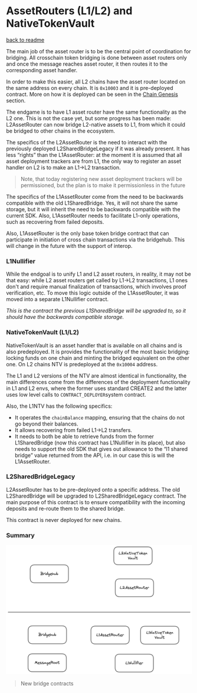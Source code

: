 # AssetRouters (L1/L2) and NativeTokenVault

[back to readme](../../README.md)

The main job of the asset router is to be the central point of coordination for bridging. All crosschain token bridging is done between asset routers only and once the message reaches asset router, it then routes it to the corresponding asset handler.

In order to make this easier, all L2 chains have the asset router located on the same address on every chain. It is `0x10003` and it is pre-deployed contract. More on how it is deployed can be seen in the [Chain Genesis](../../chain_management/chain_genesis.md) section.

The endgame is to have L1 asset router have the same functionality as the L2 one. This is not the case yet, but some progress has been made: L2AssetRouter can now bridge L2-native assets to L1, from which it could be bridged to other chains in the ecosystem.

The specifics of the L2AssetRouter is the need to interact with the previously deployed L2SharedBridgeLegacy if it was already present. It has less “rights” than the L1AssetRouter: at the moment it is assumed that all asset deployment trackers are from L1, the only way to register an asset handler on L2 is to make an L1→L2 transaction.

> Note, that today registering new asset deployment trackers will be permissioned, but the plan is to make it permissionless in the future
>

The specifics of the L1AssetRouter come from the need to be backwards compatible with the old L1SharedBridge. Yes, it will not share the same storage, but it will inherit the need to be backwards compatible with the current SDK. Also, L1AssetRouter needs to facilitate L1-only operations, such as recovering from failed deposits.

Also, L1AssetRouter is the only base token bridge contract that can participate in initiation of cross chain transactions via the bridgehub. This will change in the future with the support of interop.

### L1Nullifier

While the endgoal is to unify L1 and L2 asset routers, in reality, it may not be that easy: while L2 asset routers get called by L1→L2 transactions, L1 ones don't and require manual finalization of transactions, which involves proof verification, etc. To move this logic outside of the L1AssetRouter, it was moved into a separate L1Nullifier contract.

*This is the contract the previous L1SharedBridge will be upgraded to, so it should have the backwards compatible storage.*

### NativeTokenVault (L1/L2)

NativeTokenVault is an asset handler that is available on all chains and is also predeployed. It is provides the functionality of the most basic bridging: locking funds on one chain and minting the bridged equivalent on the other one. On L2 chains NTV is predeployed at the `0x10004` address.

The L1 and L2 versions of the NTV are almost identical in functionality, the main differences come from the differences of the deployment functionality in L1 and L2 envs, where the former uses standard CREATE2 and the latter uses low level calls to `CONTRACT_DEPLOYER`system contract.

Also, the L1NTV has the following specifics:

- It operates the `chainBalance` mapping, ensuring that the chains do not go beyond their balances.
- It allows recovering from failed L1→L2 transfers.
- It needs to both be able to retrieve funds from the former L1SharedBridge (now this contract has L1Nullifier in its place), but also needs to support the old SDK that gives out allowance to the “l1 shared bridge” value returned from the API, i.e. in our case this is will the L1AssetRouter.

### L2SharedBridgeLegacy

L2AssetRouter has to be pre-deployed onto a specific address. The old L2SharedBridge will be upgraded to L2SharedBridgeLegacy contract. The main purpose of this contract is to ensure compatibility with the incoming deposits and re-route them to the shared bridge.

This contract is never deployed for new chains.

### Summary

![image.png](./img/bridge_contracts.png)
> New bridge contracts
>
